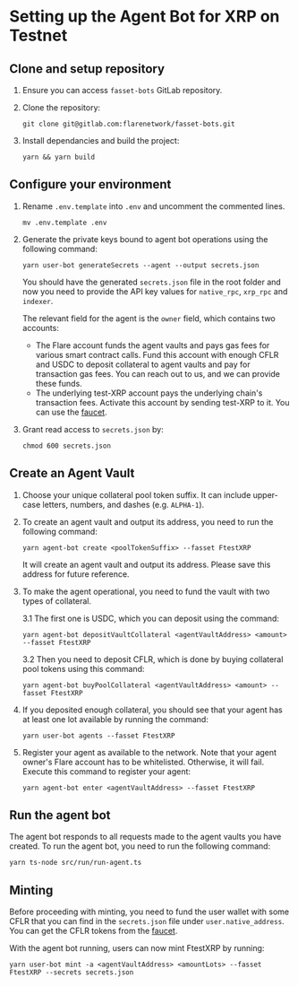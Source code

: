 # Setting up the Agent Bot for XRP on Testnet

## Clone and setup repository

1. Ensure you can access `fasset-bots` GitLab repository.

2. Clone the repository:

   ```console
   git clone git@gitlab.com:flarenetwork/fasset-bots.git
   ```

3. Install dependancies and build the project:

   ```console
   yarn && yarn build
   ```

## Configure your environment

1. Rename `.env.template` into `.env` and uncomment the commented lines.

   ```console
   mv .env.template .env
   ```

2. Generate the private keys bound to agent bot operations using the following command:

   ```console
   yarn user-bot generateSecrets --agent --output secrets.json
   ```

   You should have the generated `secrets.json` file in the root folder and now you need to provide the API key values for `native_rpc`, `xrp_rpc` and `indexer`.

   The relevant field for the agent is the `owner` field, which contains two accounts:

   - The Flare account funds the agent vaults and pays gas fees for various smart contract calls. Fund this account with enough CFLR and USDC to deposit collateral to agent vaults and pay for transaction gas fees. You can reach out to us, and we can provide these funds.
   - The underlying test-XRP account pays the underlying chain's transaction fees. Activate this account by sending test-XRP to it. You can use the [faucet](https://yusufsahinhamza.github.io/xrp-testnet-faucet/).

3. Grant read access to `secrets.json` by:

   ```console
   chmod 600 secrets.json
   ```

## Create an Agent Vault

1. Choose your unique collateral pool token suffix.
It can include upper-case letters, numbers, and dashes (e.g. `ALPHA-1`).

2. To create an agent vault and output its address, you need to run the following command:

   ```console
   yarn agent-bot create <poolTokenSuffix> --fasset FtestXRP
   ```

   It will create an agent vault and output its address. Please save this address for future reference.

3. To make the agent operational, you need to fund the vault with two types of collateral.

    3.1 The first one is USDC, which you can deposit using the command:

      ```console
      yarn agent-bot depositVaultCollateral <agentVaultAddress> <amount> --fasset FtestXRP
      ```

    3.2 Then you need to deposit CFLR, which is done by buying collateral pool tokens using this command:

      ```console
      yarn agent-bot buyPoolCollateral <agentVaultAddress> <amount> --fasset FtestXRP
      ```

4. If you deposited enough collateral, you should see that your agent has at least one lot available by running the command:

   ```console
   yarn user-bot agents --fasset FtestXRP
   ```

5. Register your agent as available to the network. Note that your agent owner's Flare account has to be whitelisted. Otherwise, it will fail. Execute this command to register your agent:

   ```console
   yarn agent-bot enter <agentVaultAddress> --fasset FtestXRP
   ```

## Run the agent bot

The agent bot responds to all requests made to the agent vaults you have created. To run the agent bot, you need to run the following command:

```console
yarn ts-node src/run/run-agent.ts
```

## Minting

Before proceeding with minting, you need to fund the user wallet with some CFLR that you can find in the `secrets.json` file under `user.native_address`. You can get the CFLR tokens from the [faucet](https://faucet.towolabs.com/).

With the agent bot running, users can now mint FtestXRP by running:

```console
yarn user-bot mint -a <agentVaultAddress> <amountLots> --fasset FtestXRP --secrets secrets.json
```
